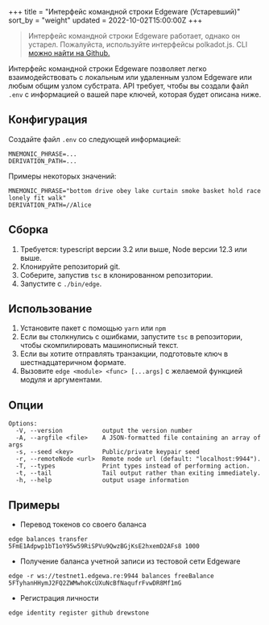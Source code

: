 +++
title = "Интерфейс командной строки Edgeware (Устаревший)"
sort_by = "weight"
updated = 2022-10-02T15:00:00Z
+++

>Интерфейс командной строки Edgeware работает, однако он устарел. Пожалуйста, используйте интерфейсы polkadot.js. CLI [можно найти на Github.](https://github.com/hicommonwealth/edgeware-cli)

Интерфейс командной строки Edgeware позволяет легко взаимодействовать с локальным или удаленным узлом Edgeware или любым общим узлом субстрата. API требует, чтобы вы создали файл `.env` с информацией о вашей паре ключей, которая будет описана ниже.

## Конфигурация

Создайте файл `.env` со следующей информацией:

```
MNEMONIC_PHRASE=...
DERIVATION_PATH=...
```

Примеры некоторых значений:

```
MNEMONIC_PHRASE="bottom drive obey lake curtain smoke basket hold race lonely fit walk"
DERIVATION_PATH=//Alice
```

## Сборка

1. Требуется: typescript версии 3.2 или выше, Node версии 12.3 или выше.
2. Клонируйте репозиторий git.
3. Соберите, запустив `tsc` в клонированном репозитории.
4. Запустите с `./bin/edge`.

## Использование

1. Установите пакет с помощью `yarn` или `npm`
2. Если вы столкнулись с ошибками, запустите `tsc` в репозитории, чтобы скомпилировать машинописный текст.
3. Если вы хотите отправлять транзакции, подготовьте ключ в шестнадцатеричном формате.
4. Вызовите `edge <module> <func> [...args]` с желаемой функцией модуля и аргументами.

## Опции

```
Options:
  -V, --version           output the version number
  -A, --argfile <file>    A JSON-formatted file containing an array of args
  -s, --seed <key>        Public/private keypair seed
  -r, --remoteNode <url>  Remote node url (default: "localhost:9944").
  -T, --types             Print types instead of performing action.
  -t, --tail              Tail output rather than exiting immediately.
  -h, --help              output usage information
```

## Примеры

- Перевод токенов со своего баланса

```
edge balances transfer 5FmE1Adpwp1bT1oY95w59RiSPVu9QwzBGjKsE2hxemD2AFs8 1000
```

* Получение баланса учетной записи из тестовой сети Edgeware

```
edge -r ws://testnet1.edgewa.re:9944 balances freeBalance 5FTyhanHHymJ2FQ2ZWMwhoKcUXuNcBfNaqufrFvwDR8Mf1mG
```

* Регистрация личности

```
edge identity register github drewstone
```
